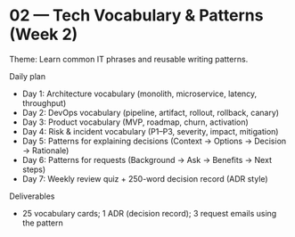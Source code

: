 # 02 — Tech Vocabulary & Patterns (Week 2)

Theme: Learn common IT phrases and reusable writing patterns.

Daily plan
- Day 1: Architecture vocabulary (monolith, microservice, latency, throughput)
- Day 2: DevOps vocabulary (pipeline, artifact, rollout, rollback, canary)
- Day 3: Product vocabulary (MVP, roadmap, churn, activation)
- Day 4: Risk & incident vocabulary (P1–P3, severity, impact, mitigation)
- Day 5: Patterns for explaining decisions (Context → Options → Decision → Rationale)
- Day 6: Patterns for requests (Background → Ask → Benefits → Next steps)
- Day 7: Weekly review quiz + 250-word decision record (ADR style)

Deliverables
- 25 vocabulary cards; 1 ADR (decision record); 3 request emails using the pattern
